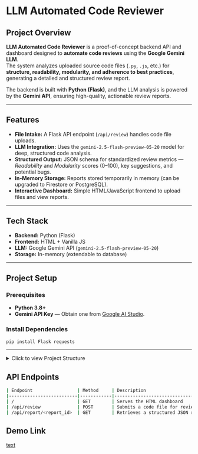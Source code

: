 # LLM Automated Code Reviewer

## Project Overview
**LLM Automated Code Reviewer** is a proof-of-concept backend API and dashboard designed to **automate code reviews** using the **Google Gemini LLM**.  
The system analyzes uploaded source code files (`.py`, `.js`, etc.) for **structure, readability, modularity, and adherence to best practices**, generating a detailed and structured review report.

The backend is built with **Python (Flask)**, and the LLM analysis is powered by the **Gemini API**, ensuring high-quality, actionable review reports.

---

## Features
- **File Intake:** A Flask API endpoint (`/api/review`) handles code file uploads.
- **LLM Integration:** Uses the `gemini-2.5-flash-preview-05-20` model for deep, structured code analysis.
- **Structured Output:** JSON schema for standardized review metrics — *Readability* and *Modularity* scores (0–100), key suggestions, and potential bugs.
- **In-Memory Storage:** Reports stored temporarily in memory (can be upgraded to Firestore or PostgreSQL).
- **Interactive Dashboard:** Simple HTML/JavaScript frontend to upload files and view reports.

---

## Tech Stack
- **Backend:** Python (Flask)
- **Frontend:** HTML + Vanilla JS
- **LLM:** Google Gemini API (`gemini-2.5-flash-preview-05-20`)
- **Storage:** In-memory (extendable to database)

---

## Project Setup

### Prerequisites
- **Python 3.8+**
- **Gemini API Key** — Obtain one from [Google AI Studio](https://aistudio.google.com/).

### Install Dependencies
```bash
pip install Flask requests
```
---
<details>
<summary> Click to view Project Structure</summary>

```bash
/llm-code-reviewer
├── server.py
└── templates/
    └── index.html
```
</details>

## API Endpoints
```bash
| Endpoint                 | Method     | Description                              | Body                           | Response                            |
|--------------------------|------------|------------------------------------------|--------------------------------|-------------------------------------|
| /                        | GET        | Serves the HTML dashboard                | None                           | HTML page                           |
| /api/review              | POST       | Submits a code file for review by Gemini | multipart/form-data (file)     | JSON { report_id, message }         |
| /api/report/<report_id>  | GET        | Retrieves a structured JSON review report| None                           | JSON (full structured report)       |

```

## Demo Link
[text](https://drive.google.com/file/d/1ZKR3x0BcorIH4GO28LJeFSsH1DBvHSDI/view?usp=sharing)

